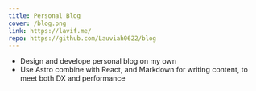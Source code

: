 ```yaml
---
title: Personal Blog
cover: /blog.png
link: https://lavif.me/
repo: https://github.com/Lauviah0622/blog
---
```


- Design and develope personal blog on my own
- Use Astro combine with React, and Markdown for writing content, to meet both DX and performance
